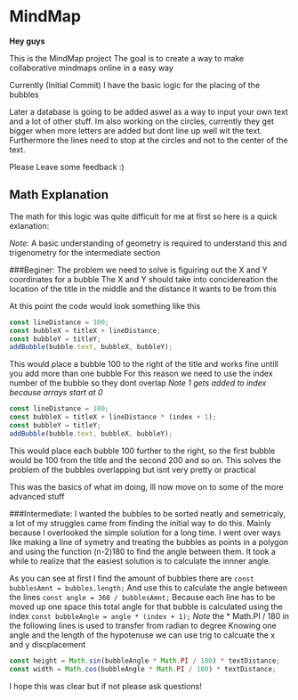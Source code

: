 # MindMap

**Hey guys**

This is the MindMap project
The goal is to create a way to make collaborative mindmaps online in a easy way

Currently (Initial Commit) I have the basic logic for the placing of the bubbles

Later a database is going to be added aswel as a way to input your own text and a lot of other stuff. Im also working on the circles, currently they get bigger when more letters are added but dont line up well wit the text. Furthermore the lines need to stop at the circles and not to the center of the text.


Please Leave some feedback :)

## Math Explanation
The math for this logic was quite difficult for me at first so here is a quick exlanation:

*Note*: A basic understanding of geometry is required to understand this and trigenometry for the intermediate section

###Beginer:
The problem we need to solve is figuiring out the X and Y coordinates for a bubble
The X and Y should take into  concidereation the location of the title in the middle and the distance it wants to be from this

At this point the code would look something like this

```javascript
const lineDistance = 100;
const bubbleX = titleX + lineDistance;
const bubbleY = titleY;
addBubble(bubble.text, bubbleX, bubbleY);
```

This would place a bubble 100 to the right of the title and works fine untill you add more than one bubble
For this reason we need to use the index number of the bubble so they dont overlap
*Note 1 gets added to index because arrays start at 0*

```javascript
const lineDistance = 100;
const bubbleX = titleX + lineDistance * (index + 1);
const bubbleY = titleY;
addBubble(bubble.text, bubbleX, bubbleY);
```
This would place each bubble 100 further to the right, so the first bubble would be 100 from the title and the second 200 and so on. 
This solves the problem of the bubbles overlapping but isnt very pretty or practical

This was the basics of what im doing, Ill now move on to some of the more advanced stuff

###Intermediate:
I wanted the bubbles to be sorted neatly and semetricaly, a lot of my struggles came from finding the initial way to do this. Mainly because I overlooked the simple solution for a long time. I went over ways like making a line of symetry and treating the bubbles as points in a polygon and using the function (n-2)180 to find the angle between them. It took a while to realize that the easiest solution is to calculate the innner angle.

As you can see at first I find the amount of bubbles there are
`const bubblesAmnt = bubbles.length;`
And use this to calculate the angle between the lines
`const angle = 360 / bubblesAmnt;`
Because each line has to be moved up one space this total angle for that bubble is calculated using the index
`const bubbleAngle = angle * (index + 1);`
*Note* the * Math.PI / 180 in the following lines is used to transfer from radian to degree
Knowing one angle and the length of the hypotenuse we can use trig to calcuate the x and y discplacement
```javascript
const height = Math.sin(bubbleAngle * Math.PI / 180) * textDistance;
const width = Math.cos(bubbleAngle * Math.PI / 180) * textDistance;
```
I hope this was clear but if not please ask questions!

